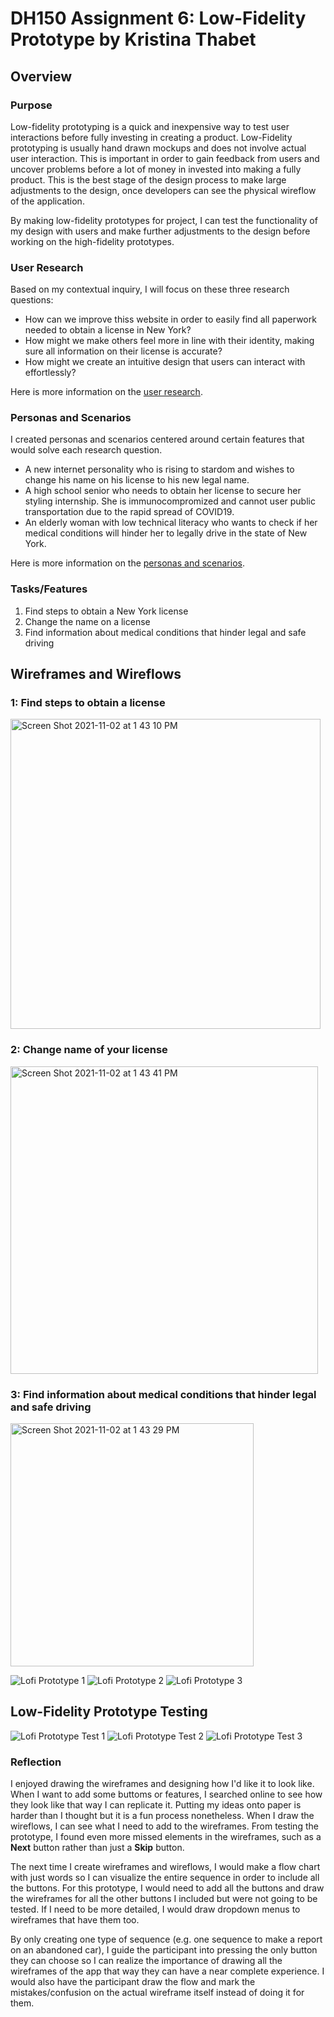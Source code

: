 # DH150 Assignment 6: Low-Fidelity Prototype by Kristina Thabet

## Overview

### Purpose 
Low-fidelity prototyping is a quick and inexpensive way to test user interactions before fully investing in creating a product. Low-Fidelity prototyping is usually hand drawn mockups and does not involve actual user interaction. This is important in order to gain feedback from users and uncover problems before a lot of money in invested into making a fully product. This is the best stage of the design process to make large adjustments to the design, once developers can see the physical wireflow of the application.

By making low-fidelity prototypes for project, I can test the functionality of my design with users and make further adjustments to the design before working on the high-fidelity prototypes.

### User Research
Based on my contextual inquiry, I will focus on these three research questions:
* How can we improve thiss website in order to easily find all paperwork needed to obtain a license in New York?
* How might we make others feel more in line with their identity, making sure all information on their license is accurate?
* How might we create an intuitive design that users can interact with effortlessly?

Here is more information on the [user research](https://github.com/kristinathabet/Dh110-Assignment-4-Contextual-inquiry/blob/main/README.md).

### Personas and Scenarios
I created personas and scenarios centered around certain features that would solve each research question.
* A new internet personality who is rising to stardom and wishes to change his name on his license to his new legal name.
* A high school senior who needs to obtain her license to secure her styling internship. She is immunocompromized and cannot user public transportation due to the rapid spread of COVID19.
* An elderly woman with low technical literacy who wants to check if her medical conditions will hinder her to legally drive in the state of New York. 

Here is more information on the [personas and scenarios](https://github.com/kristinathabet/PersonasWEEK6/blob/main/README.md).

### Tasks/Features
1. Find steps to obtain a New York license
2. Change the name on a license
3. Find information about medical conditions that hinder legal and safe driving

## Wireframes and Wireflows
### 1: Find steps to obtain a license
<img width="496" alt="Screen Shot 2021-11-02 at 1 43 10 PM" src="https://user-images.githubusercontent.com/91553084/139948838-88fb0ea2-4c77-44f3-8784-ecb0c2326a6c.png">

### 2: Change name of your license
<img width="492" alt="Screen Shot 2021-11-02 at 1 43 41 PM" src="https://user-images.githubusercontent.com/91553084/139948920-25d34dc1-44ef-4c39-b167-a33c51a6333e.png">

### 3: Find information about medical conditions that hinder legal and safe driving
<img width="389" alt="Screen Shot 2021-11-02 at 1 43 29 PM" src="https://user-images.githubusercontent.com/91553084/139949026-964d7e5b-500b-47fd-9694-1245331b6637.png">

![Lofi Prototype 1](Lofi_Prototype_1.jpg)
![Lofi Prototype 2](Lofi_Prototype_2.jpg)
![Lofi Prototype 3](Lofi_Prototype_3.jpg)

## Low-Fidelity Prototype Testing
![Lofi Prototype Test 1](Lofi_Prototype_Test_1.jpg)
![Lofi Prototype Test 2](Lofi_Prototype_Test_2.jpg)
![Lofi Prototype Test 3](Lofi_Prototype_Test_3.jpg)

### Reflection
I enjoyed drawing the wireframes and designing how I'd like it to look like. When I want to add some buttoms or features, I searched online to see how they look like that way I can replicate it. Putting my ideas onto paper is harder than I thought but it is a fun process nonetheless. When I draw the wireflows, I can see what I need to add to the wireframes. From testing the prototype, I found even more missed elements in the wireframes, such as a **Next** button rather than just a **Skip** button.  

The next time I create wireframes and wireflows, I would make a flow chart with just words so I can visualize the entire sequence in order to include all the buttons. For this prototype, I would need to add all the buttons and draw the wireframes for all the other buttons I included but were not going to be tested. If I need to be more detailed, I would draw dropdown menus to wireframes that have them too. 

By only creating one type of sequence (e.g. one sequence to make a report on an abandoned car), I guide the participant into pressing the only button they can choose so I can realize the importance of drawing all the wireframes of the app that way they can have a near complete experience. I would also have the participant draw the flow and mark the mistakes/confusion on the actual wireframe itself instead of doing it for them. 
